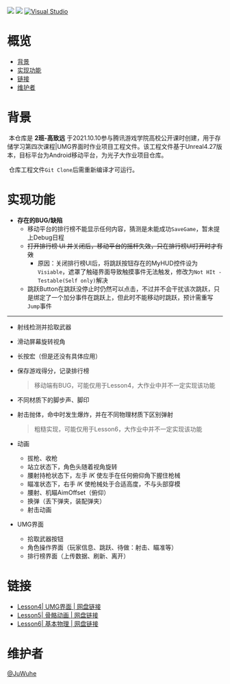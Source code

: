 [![](https://img.shields.io/badge/Author-Insyent-green)](https://insyent.today)	[![](https://img.shields.io/badge/powered%20by-Unreal-blue)](https://github.com/EpicGames/UnrealEngine)	 [![Visual Studio](https://img.shields.io/badge/--6C33AF?logo=visual%20studio)](https://visualstudio.microsoft.com/)

# 概览

- [背景](#背景)
- [实现功能](#实现功能)
- [链接](#网盘链接)
- [维护者](#维护者)

# 背景

​		本仓库是 **2班-高致远** 于2021.10.10参与腾讯游戏学院高校公开课时创建，用于存储学习第四次课程|UMG界面时作业项目工程文件。该工程文件基于Unreal4.27版本，目标平台为Android移动平台，为光子大作业项目仓库。

​		仓库工程文件`Git Clone`后需重新编译才可运行。

# 实现功能

- **存在的BUG/缺陷**
  - 移动平台的排行榜不能显示任何内容，猜测是未能成功`SaveGame`，暂未提上Debug日程
  - ~~打开排行榜 UI 并关闭后，移动平台的摇杆失效，只在排行榜UI打开时才有效~~
    - 原因：关闭排行榜UI后，将跳跃按钮存在的MyHUD控件设为`Visiable`，遮罩了触碰界面导致触摸事件无法触发，修改为`Not HIt - Testable(Self only)`解决
  - 跳跃Button在跳跃没停止时仍然可以点击，不过并不会干扰该次跳跃，只是绑定了一个加分事件在跳跃上，但此时不能移动时跳跃，预计需重写`Jump`事件

------



- 射线检测并拾取武器

- 滑动屏幕旋转视角

- 长按宏（但是还没有具体应用）

- 保存游戏得分，记录排行榜

  > 移动端有BUG，可能仅用于Lesson4，大作业中并不一定实现该功能

- 不同材质下的脚步声、脚印

- 射击抛体，命中时发生爆炸，并在不同物理材质下区别弹射

  > 粗糙实现，可能仅用于Lesson6，大作业中并不一定实现该功能

- 动画
  - 拔枪、收枪
  - 站立状态下，角色头随着视角旋转
  - 腰射持枪状态下，左手 *IK* 使左手在任何俯仰角下握住枪械
  - 瞄准状态下，右手 *IK* 使枪械处于合适高度，不与头部穿模
  - 腰射、机瞄AimOffset（俯仰）
  - 换弹（丢下弹夹，装配弹夹）
  - 射击动画
- UMG界面
  - 拾取武器按钮
  - 角色操作界面（玩家信息、跳跃、待做：射击、瞄准等）
  - 排行榜界面（上传数据、刷新、离开）

# 链接

- [Lesson4| UMG界面 | 网盘链接](https://share.weiyun.com/ARsph86I)
- [Lesson5| 骨骼动画 | 网盘链接](https://share.weiyun.com/joioQRR8)
- [Lesson6| 基本物理 | 网盘链接](https://share.weiyun.com/9BFyICQy)

# 维护者

[@JuWuhe](https://github.com/JuWuhe)